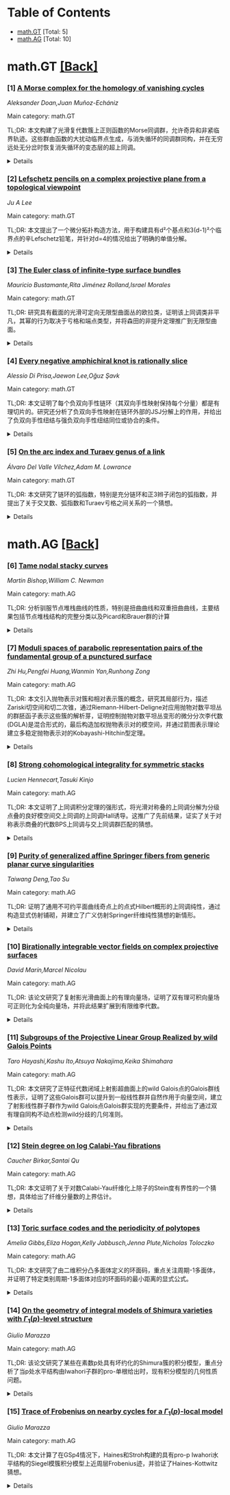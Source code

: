 <div id=toc></div>

# Table of Contents

- [math.GT](#math.GT) [Total: 5]
- [math.AG](#math.AG) [Total: 10]


<div id='math.GT'></div>

# math.GT [[Back]](#toc)

### [1] [A Morse complex for the homology of vanishing cycles](https://arxiv.org/abs/2509.20685)
*Aleksander Doan,Juan Muñoz-Echániz*

Main category: math.GT

TL;DR: 本文构建了光滑复代数簇上正则函数的Morse同调群，允许奇异和非紧临界轨迹。这些群由函数的大扰动临界点生成，与消失循环的同调群同构，并在无穷远处无分岔时恢复消失循环的变态层的超上同调。


<details>
  <summary>Details</summary>
Motivation: 研究光滑复代数簇上正则函数的Morse同调理论，特别是处理奇异和非紧临界轨迹的情况，为奇点理论和枚举几何中的消失循环理论提供新的同调工具。

Method: 通过构建基于正规交叉紧化的函数大扰动，利用临界点生成Morse同调群，并将其与消失循环的同调群建立同构关系。

Result: 成功构造了Morse同调群，证明了其与消失循环同调群的典范同构，并在特定条件下恢复了消失循环变态层的超上同调。

Conclusion: 该构造为研究非紧流形上的Morse理论提供了新框架，特别适用于代数几何中的奇点分析，是更一般非紧流形Morse同调理论的特例。

Abstract: We construct Morse homology groups associated with any regular function on a
smooth complex algebraic variety, allowing singular and non-compact critical
loci. These groups are generated by critical points of a certain large
pertubation of the function, built from a normal crossing compactification of
the variety. They are canonically isomorphic to the homology of vanishing
cycles and -- in the absence of bifurcations at infinity -- recover the
hypercohomology of the perverse sheaf of vanishing cycles, studied extensively
in singularity theory and enumerative geometry. Our construction arises as a
special case of a more general construction of Morse homology of non-compact
manifolds that admit a compactification by a manifold with corners.

</details>


### [2] [Lefschetz pencils on a complex projective plane from a topological viewpoint](https://arxiv.org/abs/2509.21069)
*Ju A Lee*

Main category: math.GT

TL;DR: 本文提出了一个微分拓扑构造方法，用于构建具有d²个基点和3(d-1)²个临界点的辛Lefschetz铅笔，并针对d=4的情况给出了明确的单值分解。


<details>
  <summary>Details</summary>
Motivation: 研究辛Lefschetz铅笔的拓扑构造，类比于复射影平面中d次曲线的全纯Lefschetz铅笔，探索其单值分解的拓扑实现。

Method: 采用微分拓扑构造方法，结合辫子单值技术，通过繁殖（breeding）技巧从低亏格情形的单值关系构建高亏格情形的单值分解。

Result: 成功构造了任意d≥4时的辛Lefschetz铅笔，并针对d=4情况给出了具体的单值分解，证明其可以通过繁殖亏格1情形的单值关系来拓扑构造。

Conclusion: 该研究为辛Lefschetz铅笔的拓扑构造提供了系统方法，建立了与全纯情形的类比关系，并为高亏格情形的单值分解提供了有效途径。

Abstract: In this article, we present a differential topological construction of
symplectic Lefschetz pencils of genus $\frac{(d-1)(d-2)}{2}$ with $d^2$ base
points and $3(d-1)^2$ critical points for arbitrary $d\geq 4$, analogous to the
holomorphic Lefschetz pencils of curves of degree $d$ in $\mathbb{C}P^2$.
Moreover, for the case $d=4$, we derive an explicit monodromy factorization of
the genus $3$ holomorphic Lefschetz pencil on $\mathbb{C}P^2$ based on the
braid monodromy technique and prove that it can also be topologically
constructed by breeding the monodromy relations of the genus $1$ holomorphic
Lefschetz pencils.

</details>


### [3] [The Euler class of infinite-type surface bundles](https://arxiv.org/abs/2509.21093)
*Mauricio Bustamante,Rita Jiménez Rolland,Israel Morales*

Main category: math.GT

TL;DR: 研究具有截面的光滑可定向无限型曲面丛的欧拉类，证明该上同调类非平凡，其幂的行为取决于亏格和端点类型，并将森田的非提升定理推广到无限型曲面。


<details>
  <summary>Details</summary>
Motivation: 研究无限型曲面丛的欧拉类性质，特别是具有截面的情况，以扩展有限型曲面的相关结果到无限型曲面。

Method: 分析光滑可定向无限型曲面丛的欧拉类，考察其非平凡性以及幂的行为与亏格和端点类型的关系。

Result: 证明欧拉类在许多无限型曲面丛中非平凡，其幂的行为依赖于曲面的亏格和端点类型。

Conclusion: 成功将森田的非提升定理推广到包括无限亏格曲面在内的许多无限型曲面，揭示了欧拉类在无限型曲面丛中的新性质。

Abstract: We study the Euler class of smooth orientable infinite-type surface bundles
with a section. For many such surfaces, we show that this cohomology class is
nontrivial, and that the behavior of its powers depends on the genus and the
type of ends. As an application, we extend Morita's non-lifting theorem to many
infinite-type surfaces, including surfaces of infinite genus.

</details>


### [4] [Every negative amphichiral knot is rationally slice](https://arxiv.org/abs/2509.21140)
*Alessio Di Prisa,Jaewon Lee,Oğuz Şavk*

Main category: math.GT

TL;DR: 本文证明了每个负双向手性链环（其双向手性映射保持每个分量）都是有理切片的。研究还分析了负双向手性映射在链环外部的JSJ分解上的作用，并给出了负双向手性纽结与强负双向手性纽结同位或协合的条件。


<details>
  <summary>Details</summary>
Motivation: Kawauchi在2009年证明了每个强负双向手性纽结都是有理切片的，但Hartley在1980年展示了存在不是强负双向手性的负双向手性纽结。本文旨在研究更一般的负双向手性链环的有理切片性质。

Method: 通过系统分析负双向手性映射在链环外部的JSJ分解上的诱导作用，研究负双向手性链环的结构特性。

Result: 证明了每个负双向手性链环（其双向手性映射保持每个分量）都是有理切片的。同时证明了每个纤维化负双向手性纽结都是强负双向手性的，回答了Kim和Wu在2016年提出的关于Miyazaki纽结的问题。

Conclusion: 本文扩展了Kawauchi的结果，证明了更广泛的负双向手性链环的有理切片性质，并为判断负双向手性纽结与强负双向手性纽结的关系提供了充分条件。

Abstract: In 2009, Kawauchi proved that every strongly negative amphichiral knot is
rationally slice. However, as shown by Hartley in 1980, there are examples of
negative amphichiral knots that are not strongly negative amphichiral. In this
paper, we prove that every negative amphichiral link whose amphichiral map
preserves each component is rationally slice. Our proof relies on a systematic
analysis of the action induced by the negative amphichiral map on the JSJ
decomposition of the link exterior. Moreover, we provide sufficient conditions
on such an action to deduce when a negative amphichiral knot is either isotopic
to, or concordant to, a strongly negative amphichiral knot. In particular, we
prove that every fibered negative amphichiral knot is strongly negative
amphichiral, answering a question asked by Kim and Wu in 2016 on Miyazaki
knots.

</details>


### [5] [On the arc index and Turaev genus of a link](https://arxiv.org/abs/2509.21274)
*Álvaro Del Valle Vílchez,Adam M. Lowrance*

Main category: math.GT

TL;DR: 本文研究了链环的弧指数，特别是充分链环和正3辫子闭包的弧指数，并提出了关于交叉数、弧指数和Turaev亏格之间关系的一个猜想。


<details>
  <summary>Details</summary>
Motivation: 研究链环的弧指数及其与其他拓扑不变量（如交叉数和Turaev亏格）的关系，以深化对链环拓扑性质的理解。

Method: 通过计算充分链环的弧指数，建立正3辫子闭包弧指数的界限，并验证猜想在多个无限链环族中的正确性。

Result: 确定了充分链环的弧指数，给出了正3辫子闭包弧指数的界限，并证明了猜想在交替链环、Turaev亏格为1的链环、充分链环、正3辫子闭包、环面链环和大多数Kanenobu纽结中成立。

Conclusion: 提出的猜想在多个重要链环族中成立，为链环拓扑不变量的关系提供了新的见解，并为进一步研究奠定了基础。

Abstract: We compute the arc index of an adequate link and establish bounds on the arc
index of the closure of a positive 3-braid. We also conjecture an inequality
between the crossing number, arc index, and Turaev genus of a link and show the
conjecture is true for several infinite families of links including alternating
links, links with Turaev genus one, adequate links, closures of positive
3-braids, torus links, and most Kanenobu knots.

</details>


<div id='math.AG'></div>

# math.AG [[Back]](#toc)

### [6] [Tame nodal stacky curves](https://arxiv.org/abs/2509.20629)
*Martin Bishop,William C. Newman*

Main category: math.AG

TL;DR: 分析驯服节点堆栈曲线的性质，特别是扭曲曲线和双重扭曲曲线，主要结果包括节点堆栈结构的完整分类以及Picard和Brauer群的计算


<details>
  <summary>Details</summary>
Motivation: 研究驯服节点堆栈曲线的结构特性，特别是扭曲和双重扭曲曲线的性质，为代数几何中的堆栈理论提供基础

Method: 通过代数几何和堆栈理论的方法，分析节点堆栈曲线的结构，进行分类研究并计算相关代数不变量

Result: 获得了驯服堆栈节点可能结构的完整分类，并计算了节点堆栈曲线的Picard群和Brauer群

Conclusion: 该研究为理解堆栈曲线的代数结构提供了重要工具，特别是对扭曲和双重扭曲曲线的分类和不变量的计算具有理论意义

Abstract: In this paper we analyze the properties of tame nodal stacky curves, in
particular twisted curves and \textit{doubly-twisted} curves. Our main results
are a complete classification of the possible structures of a tame stacky node,
along with computations of the Picard and Brauer groups of nodal stacky curves.

</details>


### [7] [Moduli spaces of parabolic representation pairs of the fundamental group of a punctured surface](https://arxiv.org/abs/2509.20791)
*Zhi Hu,Pengfei Huang,Wanmin Yan,Runhong Zong*

Main category: math.AG

TL;DR: 本文引入抛物表示对簇和相对表示簇的概念，研究其局部行为，描述Zariski切空间和切二次锥，通过Riemann-Hilbert-Deligne对应用抛物对数平坦丛的群胚函子表示这些簇的解析芽，证明控制抛物对数平坦丛变形的微分分次李代数(DGLA)是混合形式的，最后构造加权抛物表示对的模空间，并通过箭图表示理论建立多稳定抛物表示对的Kobayashi-Hitchin型定理。


<details>
  <summary>Details</summary>
Motivation: 研究抛物表示簇的局部几何性质和变形理论，建立抛物表示对与抛物对数平坦丛之间的对应关系，为构造模空间和证明Kobayashi-Hitchin对应提供理论基础。

Method: 使用代数几何方法研究抛物表示簇的Zariski切空间和切二次锥；通过Riemann-Hilbert-Deligne对应建立解析表示；运用微分分次李代数(DGLA)理论分析变形问题；结合箭图表示理论构造模空间。

Result: 证明了抛物表示簇的局部行为可由抛物对数平坦丛的群胚函子表示；DGLA控制下的变形是混合形式的；成功构造了加权抛物表示对的模空间；建立了多稳定抛物表示对的Kobayashi-Hitchin型定理。

Conclusion: 本文系统发展了抛物表示簇的理论框架，建立了从代数表示到几何对象的深刻对应，为研究模空间和几何不变量提供了新的工具和视角。

Abstract: In this paper, we introduce the notions of parabolic representation pair
variety and relative representation variety of a given parabolic type. We
investigate the local behavior of these varieties. The Zariski tangent space
and the tangent quadratic cones are described. By the Riemann--Hilbert--Deligne
correspondence, we pro-represent the analytic germs of these varieties by
functors related to certain groupoids of parabolic logarithmic flat bundles.
Under suitable assumptions, we prove that the differential graded Lie algebra
(DGLA) controlling the deformation of parabolic logarithmic flat bundle is
mixedly formal. Finally, we construct the moduli space of weighted parabolic
representation pairs, and, by means of quiver representation theory, we
establish the Kobayashi--Hitchin-type theorem for polystable parabolic
representation pairs.

</details>


### [8] [Strong cohomological integrality for symmetric stacks](https://arxiv.org/abs/2509.21298)
*Lucien Hennecart,Tasuki Kinjo*

Main category: math.AG

TL;DR: 本文证明了上同调积分定理的强形式，将光滑对称叠的上同调分解为分级点叠的良好模空间交上同调的上同调Hall诱导。这推广了先前结果，证实了关于对称表示商叠的代数BPS上同调与交上同调群匹配的猜想。


<details>
  <summary>Details</summary>
Motivation: 推广第二作者与Bu-Davison-Ibáñez Nuñez-Pădurariu先前关于正交叠的结果到非正交叠，并证实第一作者关于对称表示商叠代数BPS上同调与交上同调匹配的猜想。

Method: 结合第一作者基于Efimov引理的代数BPS上同调上界估计，以及第二作者与Bu-Davison-Ibáñez Nuñez-Pădurariu合作的消没循环论证。

Result: 获得了0-移位辛叠和紧致定向3-流形特征叠的上同调积分定理版本，并证明了Halpern-Leistner关于具有真良好模空间的0-移位辛叠Borel-Moore同调纯性的猜想。

Conclusion: 该工作建立了上同调积分定理的强形式，为对称叠和辛叠的上同调理论提供了新的深刻结果，并解决了相关猜想。

Abstract: We prove a strong form of the cohomological integrality theorem, decomposing
the cohomology of smooth symmetric stacks as the cohomological Hall induction
of the intersection cohomology of the good moduli spaces of stacks of graded
points. This generalizes the previous result by the second author together with
Bu--Davison--Ib\'a\~nez Nu\~nez--P\u{a}durariu to non-orthogonal stacks, and
confirms a conjecture of the first author that the algebraic BPS cohomology of
the quotient stack of a symmetric representation matches the intersection
cohomology group whenever it is nonzero. As a consequence, we obtain a version
of the cohomological integrality theorem for general 0-shifted symplectic
stacks with good moduli spaces, as well as for the character stacks of general
compact oriented $3$-manifolds with reductive gauge groups. As an application,
we prove Halpern-Leistner's conjecture on the purity of the Borel--Moore
homology of $0$-shifted symplectic stacks admitting proper good moduli spaces.
  Our proof combines a cohomological bound for the algebraic BPS cohomology,
due to the first author and based on Efimov's lemma, with a vanishing-cycle
argument due to the second author in collaboration with Bu--Davison--Ib\'a\~nez
Nu\~nez--P\u{a}durariu.

</details>


### [9] [Purity of generalized affine Springer fibers from generic planar curve singularities](https://arxiv.org/abs/2509.20800)
*Taiwang Deng,Tao Su*

Main category: math.AG

TL;DR: 证明了通用不可约平面曲线奇点上的点式Hilbert概形的上同调纯性，通过构造显式仿射铺砌，并建立了广义仿射Springer纤维纯性猜想的新情形。


<details>
  <summary>Details</summary>
Motivation: 研究点式Hilbert概形的上同调性质，验证广义仿射Springer纤维的纯性猜想，扩展Gorsky-Mazin-Oblomkov关于紧化Jacobian的结果。

Method: 构造显式仿射铺砌，利用与广义GL_N-仿射Springer纤维的等价关系，通过(dn,dm)-Dyck路径的组合学控制铺砌结构。

Result: 证明了通用不可约平面曲线奇点上点式Hilbert概形的上同调纯性，建立了纯性猜想的新情形，简化了可容许子集与Dyck路径双射的证明。

Conclusion: 该工作为广义仿射Springer纤维的纯性理论提供了重要进展，揭示了Hilbert概形与组合结构之间的深刻联系。

Abstract: We prove the cohomological purity of punctual Hilbert schemes of points on
generic irreducible planar curve singularities, by constructing an explicit
affine paving. Via their identification with generalized $GL_N$-affine Springer
fibers attached to the direct sum of the adjoint and standard representations,
this establishes a new case of the purity conjecture for generalized affine
Springer fibers. The combinatorics of the paving - cell indices and dimensions
- are controlled by $(dn,dm)$-Dyck paths extending results of
Gorsky-Mazin-Oblomkov on compactified Jacobians. As a byproduct, we also give a
simpler proof of their bijection between admissible $(dn,dm)$-invariant subsets
and $(dn,dm)$-Dyck paths.

</details>


### [10] [Birationally integrable vector fields on complex projective surfaces](https://arxiv.org/abs/2509.20826)
*David Marín,Marcel Nicolau*

Main category: math.AG

TL;DR: 该论文研究了复射影光滑曲面上的有理向量场，证明了双有理可积向量场可正则化为全纯向量场，并将此结果扩展到有限维李代数。


<details>
  <summary>Details</summary>
Motivation: 研究双有理可积向量场的正则化问题，探索其在双有理变换群中的代数结构性质。

Method: 通过双有理共轭将双有理可积向量场转化为全纯向量场，并分析其李代数结构。

Result: 证明了双有理可积向量场均可正则化，二维或半单李代数有完整的双有理分类，并给出了最大双有理可积代数的特征。

Conclusion: 双有理可积向量场具有正则化性质，其李代数可嵌入代数子群的李代数中，为相关代数结构研究提供了理论基础。

Abstract: A rational vector field on a complex projective smooth surface $S$ is said to
be birationally integrable if it generates, by integration, a one-parameter
subgroup of the group $\operatorname{Bir}(S)$ of birational transformations of
$S$. We prove that every birationally integrable vector field is regularizable,
i.e. birationally conjugated to a holomorphic vector field. Next, we extend
this result to any finite-dimensional Lie algebra $\mathfrak g$ of birationally
integrable vector fields. This implies that $\mathfrak g$ is naturally included
into the Lie algebra of an algebraic subgroup of $\operatorname{Bir}(S)$.
Moreover, we obtain a complete birational classification of birationally
integrable Lie algebras that are of dimension two or semisimple, exhibiting
holomorphic normal forms of them. We also characterize those birationally
integrable algebras of rational vector fields that are maximal.

</details>


### [11] [Subgroups of the Projective Linear Group Realized by wild Galois Points](https://arxiv.org/abs/2509.20945)
*Taro Hayashi,Kashu Ito,Atsuya Nakajima,Keika Shimahara*

Main category: math.AG

TL;DR: 本文研究了正特征代数闭域上射影超曲面上的wild Galois点的Galois群线性表示，证明了这些Galois群可以提升到一般线性群并自然作用于向量空间，建立了射影线性群子群作为wild Galois点Galois群实现的充要条件，并给出了通过双有理自同构不动点检测wild分歧的几何准则。


<details>
  <summary>Details</summary>
Motivation: 研究正特征域上射影超曲面的wild Galois点及其Galois群的表示理论，探索群论性质与超曲面几何之间的联系。

Method: 使用代数几何和Galois理论的方法，分析wild Galois点的Galois群结构，研究其在一般线性群中的提升性质，并通过双有理自同构的不动点来检测wild分歧。

Result: 证明了wild Galois点的Galois群可以提升到GL(n)并自然作用；建立了子群实现的充要条件；证明了正规超曲面上wild Galois点的投影必然wild分歧；给出了通过双有理自同构不动点检测wild分歧的几何准则。

Conclusion: 本文建立了wild Galois点理论中群论性质与几何性质之间的深刻联系，为研究正特征域上代数簇的Galois覆盖提供了新的工具和视角。

Abstract: We work over an algebraically closed field of positive characteristic. This
paper investigates linear representations of Galois groups arising from wild
Galois points on projective hypersurfaces. We prove that these Galois groups
lift to the general linear group and act naturally on vector spaces.
Furthermore, we establish necessary and sufficient conditions for subgroups of
the projective linear group to be realized as Galois groups of wild Galois
points. In addition, we show that projections from wild Galois points on normal
hypersurfaces are necessarily wildly ramified. We provide a geometric criterion
for detecting wild ramification via the fixed loci of birational automorphisms,
linking group-theoretic properties to the geometry of the hypersurface.

</details>


### [12] [Stein degree on log Calabi-Yau fibrations](https://arxiv.org/abs/2509.20948)
*Caucher Birkar,Santai Qu*

Main category: math.AG

TL;DR: 本文证明了关于对数Calabi-Yau纤维化上除子的Stein度有界性的一个猜想，具体给出了纤维分量数的上界估计。


<details>
  <summary>Details</summary>
Motivation: 研究对数Calabi-Yau纤维化中水平不可约分量的纤维结构，为相关几何问题提供理论支持。

Method: 通过数学证明方法，利用相对维数d和系数t的约束条件，推导出纤维分量数的上界。

Result: 证明了对于任意d∈ℕ和t∈(0,1]，纤维S→Z的一般纤维的不可约分量数存在仅依赖于d和t的上界。

Conclusion: 该结果为对数Calabi-Yau纤维化的几何性质提供了重要的有界性结论，验证了先前提出的猜想。

Abstract: We prove a conjecture proposed by the first author on boundedness of Stein
degree of divisors on log Calabi-Yau fibrations. More precisely, for $d\in
\mathbb{N}$ and $t\in (0,1]$, let $(X, B)\to Z$ be a log Calabi-Yau fibration
of relative dimension $d$, and let $S$ be a horizontal$/Z$ irreducible
component of $B$ whose coefficient in $B$ is $\ge t$. We show that the number
of irreducible components of a general fibre of $S\to Z$ is bounded from above
depending only on $d,t$.

</details>


### [13] [Toric surface codes and the periodicity of polytopes](https://arxiv.org/abs/2509.21178)
*Amelia Gibbs,Eliza Hogan,Kelly Jabbusch,Jenna Plute,Nicholas Toloczko*

Main category: math.AG

TL;DR: 本文研究了由二维积分凸多面体定义的环面码，重点关注周期-1多面体，并证明了特定类别周期-1多面体对应的环面码的最小距离的显式公式。


<details>
  <summary>Details</summary>
Motivation: 环面码是从环面簇导出的纠错码，与积分凸多面体存在独特对应关系。研究周期-1多面体的性质有助于理解环面码的编码特性。

Method: 研究周期-1多面体（满足L(tP)=tL(P)性质），证明特定类别周期-1多面体对应环面码的最小距离显式公式，并应用Little和Schwarz的方法使用Vandermonde矩阵计算另一类周期-1多面体的最小距离。

Result: 获得了特定类别周期-1多面体对应的环面码最小距离的显式公式，并成功计算了另一类周期-1多面体的最小距离。

Conclusion: 通过对周期-1多面体的研究，为环面码的最小距离分析提供了新的理论工具和计算方法，推进了环面码的理论研究。

Abstract: Toric codes are error-correcting codes that are derived from toric varieties,
which hold a unique correspondence to integral convex polytopes. In this paper,
we focus on integral convex polytopes $P \subseteq \mathbb{R}^2$ and the toric
codes they define. We begin by studying period-1 polytopes -- polytopes
satisfying the property $L(tP)$ = $tL(P)$ for all $t \in \mathbb{Z}^+$, where
$tP$ is the $t$-dilate of $P$, and we prove an explicit formula for the minimum
distance of toric codes associated to a particular class of period-1 polytopes.
We also apply the methods of Little and Schwarz, using Vandermonde matrices, to
compute the minimum distance of another class of period-1 polytopes.

</details>


### [14] [On the geometry of integral models of Shimura varieties with $Γ_1(p)$-level structure](https://arxiv.org/abs/2509.21198)
*Giulio Marazza*

Main category: math.AG

TL;DR: 该论文研究了某些在素数p处具有坏约化的Shimura簇的积分模型，重点分析了当p处水平结构由Iwahori子群的pro-单根给出时，现有积分模型的几何性质问题。


<details>
  <summary>Details</summary>
Motivation: 研究Siegel模簇和某些酉群相关的Shimura簇的积分模型，特别关注在p处水平结构为Iwahori子群的pro-单根时的几何性质。

Method: 通过分析对应的局部模型来研究积分模型的几何性质，使用根堆栈构造来解释局部模型图。

Result: 发现这些积分模型几乎从不正规，在某些情况下甚至不是平坦的，这些几何性质的失效在对应的局部模型上得到验证。

Conclusion: 现有的积分模型在几何性质上存在严重缺陷，需要通过根堆栈构造等方法来重新理解和构建更合适的模型。

Abstract: We study integral models of some Shimura varieties with bad reduction at a
prime p, namely the Siegel modular variety and Shimura varieties associated
with some unitary groups. We focus on the case where the level structure at p
is given by the pro-unipotent radical of an Iwahori subgroup, and we analyze
the geometry of the integral models that have been proposed until now: we show
that they are almost never normal and in some cases not flat over
$\mathbb{Z}_p$. We do so by showing the failure of these geometric properties
on the corresponding local models, and we explain how the local model diagrams
can be interpreted using the root stack construction.

</details>


### [15] [Trace of Frobenius on nearby cycles for a $Γ_1(p)$-local model](https://arxiv.org/abs/2509.21204)
*Giulio Marazza*

Main category: math.AG

TL;DR: 本文计算了在GSp4情况下，Haines和Stroh构建的具有pro-p Iwahori水平结构的Siegel模簇积分模型上近周层Frobenius迹，并验证了Haines-Kottwitz猜想。


<details>
  <summary>Details</summary>
Motivation: 验证Haines和Kottwitz关于Siegel模簇积分模型上近周层Frobenius迹的猜想，特别是在GSp4情况下的具体计算。

Method: 利用Shadrach提供的半稳定分解方法，计算Haines和Stroh构建的具有pro-p Iwahori水平结构的Siegel模簇积分模型上近周层的Frobenius迹。

Result: 成功计算了GSp4情况下该模型的Frobenius迹，并与Horn的计算结果进行了比较验证。

Conclusion: 确认了Haines和Kottwitz猜想在GSp4情况下的正确性，为相关理论提供了具体的数值验证。

Abstract: We compute the trace of Frobenius on the sheaf of nearby cycles for the
integral model of the Siegel modular variety with pro-p Iwahori level
structure, constructed by Haines and Stroh, in the case of $\text{GSp}_4$. To
this end, we make use of a semistable resolution of this model due to Shadrach.
Finally, we compare our results with calculations made by Horn, confirming a
conjecture of Haines and Kottwitz in this case.

</details>
